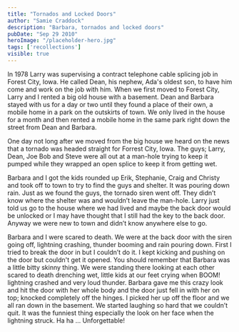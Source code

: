 ```yaml
---
title: "Tornados and Locked Doors"
author: "Samie Craddock"
description: "Barbara, tornados and locked doors"
pubDate: "Sep 29 2010"
heroImage: "/placeholder-hero.jpg"
tags: ['recollections']
visible: true
---
```

In 1978 Larry was supervising a contract telephone cable splicing job in Forest City, Iowa. He called Dean, his nephew, Ada's oldest son, to have him come and work on the job with him. When we first moved to Forest City, Larry and I rented a big old house with a basement. Dean and Barbara stayed with us for a day or two until they found a place of their own, a mobile home in a park on the outskirts of town. We only lived in the house for a month and then rented a mobile home in the same park right down the street from Dean and Barbara.

One day not long after we moved from the big house we heard on the news that a tornado was headed straight for Forrest City, Iowa. The guys; Larry, Dean, Joe Bob and Steve were all out at a man-hole trying to keep it pumped while they wrapped an open splice to keep it from getting wet.

Barbara and I got the kids rounded up Erik, Stephanie, Craig and Christy and took off to town to try to find the guys and shelter. It was pouring down rain. Just as we found the guys, the tornado siren went off. They didn’t know where the shelter was and wouldn’t leave the man-hole. Larry just told us go to the house where we had lived and maybe the back door would be unlocked or I may have thought that I still had the key to the back door. Anyway we were new to town and didn’t know anywhere else to go.

Barbara and I were scared to death. We were at the back door with the siren going off, lightning crashing, thunder booming and rain pouring down. First I tried to break the door in but I couldn’t do it. I kept kicking and pushing on the door but couldn't get it opened. You should remember that Barbara was a little bitty skinny thing. We were standing there looking at each other scared to death drenching wet, little kids at our feet crying when BOOM! lightning crashed and very loud thunder. Barbara gave me this crazy look and hit the door with her whole body and the door just fell in with her on top; knocked completely off the hinges. I picked her up off the floor and we all ran down in the basement. We started laughing so hard that we couldn’t quit. It was the funniest thing especially the look on her face when the lightning struck. Ha ha ... Unforgettable!

